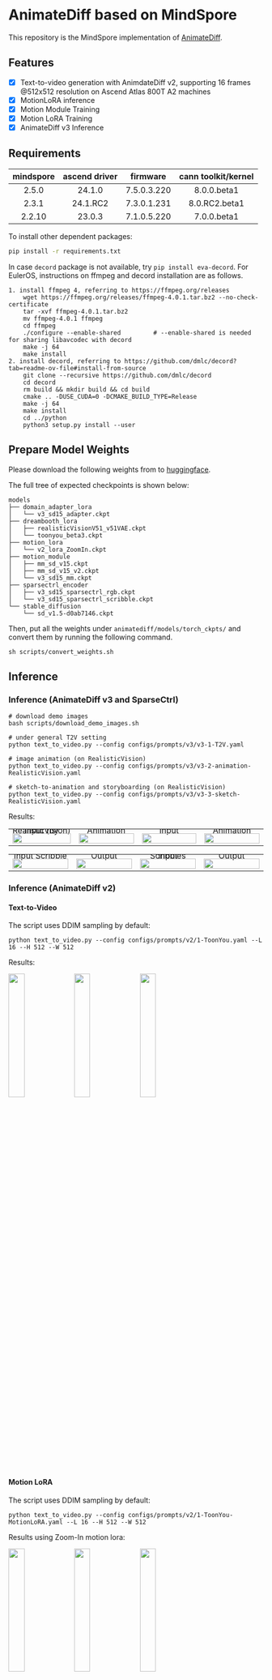 # AnimateDiff based on MindSpore

This repository is the MindSpore implementation of [AnimateDiff](https://arxiv.org/abs/2307.04725).

## Features

- [x] Text-to-video generation with AnimdateDiff v2, supporting 16 frames @512x512 resolution on Ascend Atlas 800T A2 machines
- [x] MotionLoRA inference
- [x] Motion Module Training
- [X] Motion LoRA Training
- [X] AnimateDiff v3 Inference

## Requirements

| mindspore | ascend driver |  firmware   | cann toolkit/kernel |
|:---------:|:-------------:|:-----------:|:-------------------:|
|   2.5.0   |    24.1.0     | 7.5.0.3.220 |     8.0.0.beta1     |
|   2.3.1   |   24.1.RC2    | 7.3.0.1.231 |    8.0.RC2.beta1    |
|  2.2.10   |    23.0.3     | 7.1.0.5.220 |     7.0.0.beta1     |

To install other dependent packages:
```bash
pip install -r requirements.txt
```

In case `decord` package is not available, try `pip install eva-decord`.
For EulerOS, instructions on ffmpeg and decord installation are as follows.

```
1. install ffmpeg 4, referring to https://ffmpeg.org/releases
    wget https://ffmpeg.org/releases/ffmpeg-4.0.1.tar.bz2 --no-check-certificate
    tar -xvf ffmpeg-4.0.1.tar.bz2
    mv ffmpeg-4.0.1 ffmpeg
    cd ffmpeg
    ./configure --enable-shared         # --enable-shared is needed for sharing libavcodec with decord
    make -j 64
    make install
2. install decord, referring to https://github.com/dmlc/decord?tab=readme-ov-file#install-from-source
    git clone --recursive https://github.com/dmlc/decord
    cd decord
    rm build && mkdir build && cd build
    cmake .. -DUSE_CUDA=0 -DCMAKE_BUILD_TYPE=Release
    make -j 64
    make install
    cd ../python
    python3 setup.py install --user
```

## Prepare Model Weights

Please download the following weights from to [huggingface](https://huggingface.co/guoyww/animatediff/tree/main/).

The full tree of expected checkpoints is shown below:
```
models
├── domain_adapter_lora
│   └── v3_sd15_adapter.ckpt
├── dreambooth_lora
│   ├── realisticVisionV51_v51VAE.ckpt
│   └── toonyou_beta3.ckpt
├── motion_lora
│   └── v2_lora_ZoomIn.ckpt
├── motion_module
│   ├── mm_sd_v15.ckpt
│   ├── mm_sd_v15_v2.ckpt
│   └── v3_sd15_mm.ckpt
├── sparsectrl_encoder
│   ├── v3_sd15_sparsectrl_rgb.ckpt
│   └── v3_sd15_sparsectrl_scribble.ckpt
└── stable_diffusion
    └── sd_v1.5-d0ab7146.ckpt
```

Then, put all the weights under `animatediff/models/torch_ckpts/` and convert them by running the following command.

```shell
sh scripts/convert_weights.sh
```

## Inference

### Inference (AnimateDiff v3 and SparseCtrl)

```
# download demo images
bash scripts/download_demo_images.sh

# under general T2V setting
python text_to_video.py --config configs/prompts/v3/v3-1-T2V.yaml

# image animation (on RealisticVision)
python text_to_video.py --config configs/prompts/v3/v3-2-animation-RealisticVision.yaml

# sketch-to-animation and storyboarding (on RealisticVision)
python text_to_video.py --config configs/prompts/v3/v3-3-sketch-RealisticVision.yaml
```


Results:

<table class="center">
    <tr style="line-height: 0">
    <td width=25% style="border: none; text-align: center">Input (by RealisticVision)</td>
    <td width=25% style="border: none; text-align: center">Animation</td>
    <td width=25% style="border: none; text-align: center">Input</td>
    <td width=25% style="border: none; text-align: center">Animation</td>
    </tr>
    <tr>
    <td width=25% style="border: none"><img src="https://raw.githubusercontent.com/wtomin/mindone-assets/main/animatediff/__assets__/demos/image/RealisticVision_firework.png" style="width:100%"></td>
    <td width=25% style="border: none"><img src="https://raw.githubusercontent.com/wtomin/mindone-assets/main/animatediff/v3/0-closeup-face-photo-of-man-in-black-clothes%2C-night-city.gif" style="width:100%"></td>
    <td width=25% style="border: none"><img src="https://raw.githubusercontent.com/wtomin/mindone-assets/main/animatediff/__assets__/demos/image/RealisticVision_sunset.png" style="width:100%"></td>
    <td width=25% style="border: none"><img src="https://raw.githubusercontent.com/wtomin/mindone-assets/main/animatediff/v3/0-masterpiece%2C-bestquality%2C-highlydetailed%2C-ultradetailed%2C-sunset%2C-orange-sky%2C-warm-lighting%2C-fishing.gif" style="width:100%"></td>
    </tr>
</table>

<table class="center">
    <tr style="line-height: 0">
    <td width=25% style="border: none; text-align: center">Input Scribble</td>
    <td width=25% style="border: none; text-align: center">Output</td>
    <td width=25% style="border: none; text-align: center">Input Scribbles</td>
    <td width=25% style="border: none; text-align: center">Output</td>
    </tr>
    <tr>
      <td width=25% style="border: none"><img src="https://raw.githubusercontent.com/wtomin/mindone-assets/main/animatediff/__assets__/demos/scribble/scribble_1.png" style="width:100%"></td>
      <td width=25% style="border: none"><img src="https://raw.githubusercontent.com/wtomin/mindone-assets/main/animatediff/v3/0-a-back-view-of-a-boy%2C-standing-on-the-ground%2C.gif" style="width:100%"></td>
      <td width=25% style="border: none"><img src="https://raw.githubusercontent.com/wtomin/mindone-assets/main/animatediff/__assets__/demos/scribble/scribble_2_readme.png" style="width:100%"></td>
      <td width=25% style="border: none"><img src="https://raw.githubusercontent.com/wtomin/mindone-assets/main/animatediff/v3/0-an-aerial-view-of-a-modern-city%2C-sunlight%2C-day-time%2C.gif" style="width:100%"></td>
    </tr>
</table>

### Inference (AnimateDiff v2)

#### Text-to-Video

The script uses DDIM sampling by default:
```
python text_to_video.py --config configs/prompts/v2/1-ToonYou.yaml --L 16 --H 512 --W 512
```

Results:

<p float="left">
<img src=https://github.com/SamitHuang/mindone/assets/8156835/9d6ef65f-223d-407c-bc85-a852d3594934 width="25%" />
<img src=https://github.com/SamitHuang/mindone/assets/8156835/40dbe614-ccc6-4567-ab53-099cb8d61ebc width="25%" />
<img src=https://github.com/SamitHuang/mindone/assets/8156835/fb9e2069-041a-4e81-b88e-ccdcfa8afd32 width="25%" />
</p>

#### Motion LoRA

The script uses DDIM sampling by default:
```
python text_to_video.py --config configs/prompts/v2/1-ToonYou-MotionLoRA.yaml --L 16 --H 512 --W 512
```

Results using Zoom-In motion lora:

<p float="left">
<img src=https://github.com/SamitHuang/mindone/assets/8156835/9357b2e4-0479-4afa-a28b-7a121aba865e width="25%" />
<img src=https://github.com/SamitHuang/mindone/assets/8156835/f8ff1d2a-20d8-447d-89b2-fd94430db7a4 width="25%" />
<img src=https://github.com/SamitHuang/mindone/assets/8156835/d4d947a3-4d10-4c7e-b134-a725269037c3 width="25%" />
</p>

## Training (AnimateDiff v2)

### Image Finetuning

```
python train.py --config configs/training/image_finetune.yaml
```
> Please set `export MS_ASCEND_CHECK_OVERFLOW_MODE="INFNAN_MODE"` before running train script if using mindspore 2.2.10.

Infer with the trained model by running:

```
python text_to_video.py --config configs/prompts/v2/base_video.yaml \
    --pretrained_model_path {path to saved checkpoint} \
    --prompt  {text prompt}  \
```

### Motion Module Training

```
python train.py --config configs/training/mmv2_train.yaml
```
> Please set `export MS_ASCEND_CHECK_OVERFLOW_MODE="INFNAN_MODE"` before running train script if using mindspore 2.2.10.

You may change the arguments including data path, output directory, lr, etc in the yaml config file. You can also change by command line arguments referring to `args_train.py` or `python train.py --help`

Min-SNR weighting can improve diffusion training convergence. Enable it by appending `--snr_gamma=5.0` to the training command.

Infer with the trained model by running:

```
python text_to_video.py --config configs/prompts/v2/base_video.yaml \
    --motion_module_path {path to saved checkpoint} \
    --prompt  {text prompt}  \
```

You can also create a new config yaml to specify the prompts to test and the motion moduel path based on `configs/prompt/v2/base_video.yaml`.


Here are some generation results after MM training on 512x512 resolution and 16-frame data.

<table class="center">
    <tr style="line-height: 0">
    <td width=25% style="border: none; text-align: center">Disco light leaks disco ball light reflections shaped rectangular and line with motion blur effect</td>
    <td width=25% style="border: none; text-align: center">Cloudy moscow kremlin time lapse</td>
    <td width=25% style="border: none; text-align: center">Sharp knife to cut delicious smoked fish</td>
    <td width=25% style="border: none; text-align: center">A baker turns freshly baked loaves of sourdough bread</td>
    </tr>
    <tr>
      <td width=25% style="border: none"><img src="https://github.com/SamitHuang/mindone/assets/8156835/22fe1fcf-9dbd-4db4-8082-bcec5ce4cc7a" style="width:100%"></td>
      <td width=25% style="border: none"><img src="https://github.com/SamitHuang/mindone/assets/8156835/01856c0c-cfa9-4445-9c3d-7abc1af245e6" style="width:100%"></td>
      <td width=25% style="border: none"><img src="https://github.com/SamitHuang/mindone/assets/8156835/eb53baa6-1fb7-44f5-aced-bd7609fca9a2" style="width:100%"></td>
      <td width=25% style="border: none"><img src="https://github.com/SamitHuang/mindone/assets/8156835/135b552a-7331-478d-9590-f201b1145dff" style="width:100%"></td>
    </tr>
</table>


### Motion LoRA Training

```
python train.py --config configs/training/mmv2_lora.yaml
```

> Please set `export MS_ASCEND_CHECK_OVERFLOW_MODE="INFNAN_MODE"` before running train script if using mindspore 2.2.10.

Infer with the trained model by running:

```
python text_to_video.py --config configs/prompts/v2/base_video.yaml \
    --motion_lora_path {path to saved checkpoint} \
    --prompt  {text prompt}  \
```

Here are some generation results after lora fine-tuning on 512x512 resolution and 16-frame data.

<table class="center">
    <tr style="line-height: 0">
    <td width=25% style="border: none; text-align: center">Disco light leaks disco ball light reflections shaped rectangular and line with motion blur effect</td>
    <td width=25% style="border: none; text-align: center">Cloudy moscow kremlin time lapse</td>
    <td width=25% style="border: none; text-align: center">Sharp knife to cut delicious smoked fish</td>
    <td width=25% style="border: none; text-align: center">A baker turns freshly baked loaves of sourdough bread</td>
    </tr>
    <tr>
      <td width=25% style="border: none"><img src="https://github.com/SamitHuang/mindone/assets/8156835/03d4d494-9ee4-473a-82c4-2d95fecf28f6" style="width:100%"></td>
      <td width=25% style="border: none"><img src="https://github.com/SamitHuang/mindone/assets/8156835/72075086-6f14-43ec-9a1b-3f27adc3ad4f" style="width:100%"></td>
      <td width=25% style="border: none"><img src="https://github.com/SamitHuang/mindone/assets/8156835/a4a5ee37-81df-4498-972b-ab454de77fc4" style="width:100%"></td>
      <td width=25% style="border: none"><img src="https://github.com/SamitHuang/mindone/assets/8156835/93b3ba6a-350d-4d35-8e44-d0445d8f3089" style="width:100%"></td>
    </tr>
</table>


## Performance (AnimateDiff v2)

Experiments are tested on Ascend Atlas 800T A2 machines with graph mode.

### Inference

- mindspore 2.5.0

|   model name   | cards | resolution  | scheduler | steps | s/step |   s/video    |
|:--------------:|:-----:|:-----------:|:---------:|:-----:|:------:|:------------:|
| AnimateDiff v2 |   1   | 512x512x16  |  DDIM     |  30   | 0.64   |     19.2     |

- mindspore 2.3.1

|   model name   |cards| resolution  | scheduler | steps | s/step | s/video |
|:--------------:|:--:|:----------: |:---------:|:-----:|:------:|:-------:|
| AnimateDiff v2 |1|  512x512x16 |   DDIM    |  30   |  0.62  |  18.6   |

- mindspore 2.2.10

|   model name   | cards | resolution  | scheduler | steps |   s/step      |    s/video    |
|:--------------:| :--: |:---------:|:-----:|:----------: |:--------------:|:-------------:|
| AnimateDiff v2 | 1 |  512x512x16 |   DDIM    |  30   |      1.20      |      25.00     |

### Training

- mindspore 2.5.0

|             method             | cards | batch size | resolution | flash attn | jit level | graph compile | s/step | img/s |
|:----------------------------:|-------|:----------:|:----------:|:---------------:|:---------:|:-------------:|:------:|:-------------:|
|         MM training          | 1     |     1      |    16x512x512     |       ON        |    O1     |    3~5mins    | 0.992  |     1.008     |
|         Motion Lora          | 1     |     1      |    16x512x512     |       ON        |    O1     |    3~5mins    | 1.304  |     0.767     |
| MM training w/ Embed. cached | 1     |     1      |    16x512x512     |       ON        |    O1     |    3~5mins    | 0.772  |     1.295     |
| Motion Lora w/ Embed. cached | 1     |     1      |    16x512x512     |       ON        |    O1     |    3~5mins    | 0.874  |     1.144     |

- mindspore 2.3.1

|             method             |cards|  batch size| resolution    | flash attn | jit level | graph compile  |    s/step    |    img/s    |
|:----------------------------:|:---:|:----------:|:----------:  |:---------------:|:---------:|:--------------:|:------------:|:-------------:|
|         MM training          |  1   |     1     |    16x512x512 |       ON        |    O0     |    3~5mins     |    1.320     |     0.75      |
|         Motion Lora          |  1   |     1     |    16x512x512 |       ON        |    O0     |    3~5mins     |    1.566     |     0.64     |
| MM training w/ Embed. cached |  1   |     1     |    16x512x512 |       ON        |    O0     |    3~5mins     |    1.004     |     0.99     |
| Motion Lora w/ Embed. cached |  1   |     1     |    16x512x512 |       ON        |    O0     |    3~5mins     |    1.009     |     0.99     |

- mindspore 2.2.10

|             method             |cards| batch size | resolution       | flash attn | jit level | s/step | img/s |
|:----------------------------:|:---:|:----------:|:----------:      |:---------------:|:---------:|:------------:|:-------------:|
|         MM training          |  1   |     1     |    16x512x512     |       OFF       |    N/A     |     1.29     |     0.78     |
|         Motion Lora          |  1   |     1     |    16x512x512     |       OFF       |    N/A     |     1.26     |     0.79     |
| MM training w/ Embed. cached |  1   |     1     |    16x512x512     |       ON        |    N/A     |     0.75     |     1.33     |
| Motion Lora w/ Embed. cached |  1   |     1     |    16x512x512     |       ON        |    N/A     |     0.71     |     1.49     |

> MM training: Motion Module training.

> Embed. cached: The video embedding (VAE-encoder outputs) and text embedding are pre-computed and stored before diffusion training.
